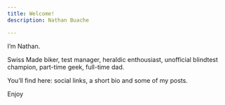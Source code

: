 ```yaml
---
title: Welcome!
description: Nathan Buache

---
```


 I’m Nathan. 

 Swiss Made biker, test manager, heraldic enthousiast, unofficial blindtest champion, part-time geek, full-time dad.

 You’ll find here: social links, a short bio and some of my posts. 

 Enjoy


